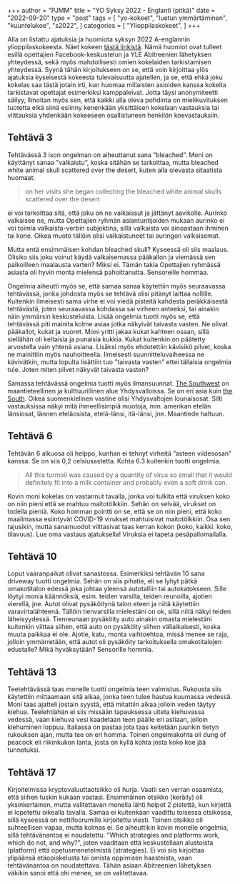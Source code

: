 +++
author = "PJMM"
title = "YO Syksy 2022 - Englanti (pitkä)"
date = "2022-09-20"
type = "post"
tags = [
    "yo-kokeet",
    "luetun ymmärtäminen",
    "kuuntelukoe",
    "s2022",
    ]
categories = [
    "Ylioppilaskokeet",
]
+++

Alla on listattu ajatuksia ja huomiota syksyn 2022 A-englannin ylioppilaskokeesta. Näet kokeen [tästä linkistä](https://yle.fi/plus/abitreenit/2022/Syksy/2022-09-16_EA_fi/index.html). Nämä huomiot ovat tulleet esillä opettajien Facebook-keskustelun ja YLE Abitreenien lähetyksen yhteydessä, sekä myös mahdollisesti omien kokelaiden tarkistamisen yhteydessä. Syynä tähän kirjoitukseen on se, että voin kirjoittaa ylös ajatuksia kyseisestä kokeesta tulevaisuutta ajatellen, ja se, että ehkä joku kokelas saa tästä jotain irti, kun huomaa millaisten asioiden kanssa kokeita tarkistavat opettajat esimerkiksi kamppaleivat. Jotta täysi anonymiteetti säilyy, llmoitan myös sen, että kaikki alla oleva pohdinta on mielikuvituksen tuotetta eikä siinä esiinny kenenkään yksittäisen kokelaan vastauksia tai viittauksia yhdenkään kokeeseen osallistuneen henkilön koevastauksiin.
 
## Tehtävä 3
Tehtävässä 3 ison ongelman on aiheuttanut sana ”bleached”. Moni on käyttänyt sanaa ”valkaistu”, koska sitähän se tarkoittaa, mutta bleached white animal skull scattered over the desert, kuten alla olevasta sitaatista huomaat:
> on her visits she began collecting the bleached white animal skulls scattered over the desert

ei voi tarkoittaa sitä, että joku on ne valkaissut ja jättänyt aavikolle. Aurinko valkaisee ne, mutta Opettajien ryhmän asiantuntijoiden mukaan aurinko ei voi toimia valkaista-verbin subjektina, sillä valkaista voi ainoastaan ihminen tai kone. Oikea muoto tällöin olisi valkaistuneet tai auringon valkaisemat.

Mutta entä ensimmäisen kohdan bleached skull? Kyseessä oli siis maalaus. Olisiko siis joku voinut käydä valkaisemassa pääkallon ja viemässä sen paikoilleen maalausta varten? Miksi ei. Tämän takia Opettajien ryhmässä asiasta oli hyvin monta mielensä pahoittanutta. Sensoreille hommaa.

Ongelmia aiheutti myös se, että samaa sanaa käytettiin myös seuraavassa tehtävässä, jonka johdosta myös se tehtävä olisi pitänyt laittaa nollille. Kuitenkin ilmeisesti sama virhe ei voi viedä pisteitä kahdesta peräkkäisestä tehtävästä, joten seuraavassa kohdassa sai virheen anteeksi, tai ainakin näin ymmärsin keskusteluista.
Lisää ongelmia tuotti myös se, että tehtävässä piti mainita kolme asiaa jotka näkyivät taivasta vasten. Ne olivat pääkallot, kukat ja vuoret. Moni yritti jakaa kukat kahteen osaan, sillä siellähän oli keltaisia ja punaisia kukkia. Kukat kuitenkin on päätetty arvostella vain yhtenä asiana. Lisäksi myös ehdotettiin kävisikö pilvet, koska ne mainittiin myös nauhoitteella. Ilmeisesti suunnitteluvaiheessa ne kävivätkin, mutta lopulta lisättiin tuo ”taivasta vasten” ettei tällaisia ongelmia tule. Joten miten pilvet näkyvät taivasta vasten?

Samassa tehtävässä ongelmia tuotti myös ilmansuunnat. [The Southwest](https://en.wikipedia.org/wiki/Southwestern_United_States) on maantieteellinen ja kulttuurillinen alue Yhdysvalloissa. Se on eri asia kuin [the South](https://en.wikipedia.org/wiki/Southern_United_States). Oikea suomenkielinen vastine olisi Yhdysvaltojen lounaisosat. Silti vastauksissa näkyi mitä ihmeellisimpiä muotoja, mm. amerikan etelän länsiosat, lännen eteläosista, etelä-länsi, itä-länsi, jne. Maantiede haltuun.

## Tehtävä 6

Tehtävän 6 alkuosa oli helppo, kunhan ei tehnyt virheitä ”asteen viidesosan” kanssa. Se on siis 0,2 celsiusastetta. Kohta 6.3 kuitenkin tuotti ongelmia. 

> All this turmoil was caused by a quantity of virus so small that it would definitely fit into a milk container and probably even a soft drink can.

Kovin moni kokelas on vastannut tavalla, jonka voi tulkita että viruksen koko on niin pieni että se mahtuu maitotölkkiin. Sehän on selvää, virukset on todella pieniä. Koko homman pointti on se, että se on niin pieni, että koko maailmassa esiintyvät COVID-19 virukset mahtuisivat maitotölkkiin. Osa sen tajusikin, mutta sanamuodot viittasivat taas kerran kokon (koko, kaikki. koko, tilavuus). Lue oma vastaus ajatuksella! Viruksia ei tapeta pesäpallomailalla. 

## Tehtävä 10

Loput vaaranpaikat olivat sanastossa. Esimerkiksi tehtävän 10 sana driveway tuotti ongelmia. Sehän on siis pihatie, eli se lyhyt pätkä omakotitalon edessä joka johtaa yleensä autotalliin tai autokatokseen. Sille löytyi monia käännöksiä, esim. teiden varsilla, teiden reunoilla, ajotien vierellä, jne. Autot olivat pysäköitynä talon eteen ja niitä käytettiin varavirtalähteenä. Tällöin tienvarsilla mielestäni on ok, sillä niitä näkyi teiden läheisyydessä. Tienreunaan pysäköity auto ainakin omasta mielestäni kuitenkin viittaa siihen, että auto on pysäköity siihen väliaikaisesti, koska muuta paikkaa ei ole. Ajotie, katu, monta vaihtoehtoa, missä menee se raja, jolloin ymmärretään, että autot oli pysäköity tarkoituksella omakotitalojen edustalle? Mikä hyväksytään? Sensorille hommia. 

## Tehtävä 13

Teetehtävässä taas monelle tuotti ongelmia teen valmistus. Rukousta siis käytettiin mittaamaan sitä aikaa, jonka teen tulee hautua kuumassa vedessä. Moni taas ajatteli jostain syystä, että mitattiin aikaa jolloin veden täytyy kiehua. Teelehtiähän ei siis missään tapauksessa uiteta kiehuvassa vedessä, vaan kiehuva vesi kaadetaan teen päälle eri astiaan, jolloin kiehuminen loppuu. Italiassa on pastaa jota taas keitetään juurikin tietyn rukouksen ajan, mutta tee on eri homma. Toinen ongelmakohta oli dung of peacock eli riikinkukon lanta, josta on kyllä kohta josta koko koe jää tunnetuksi. 

## Tehtävä 17

Kirjoitelmissa kryptovaluuttaotsikko oli hurja. Vaatii sen verran osaamista, että siihen tuskin kukaan vastasi. Ensimmäinen otsikko (keräily) oli yksinkertainen, mutta valitettavan monella lähti helpot 2 pistettä, kun kirjettä ei lopetettu oikealla tavalla. Samaa ei kuitenkaan vaadittu toisessa otsikossa, sillä kyseessä on nettifoorumille kirjoitettu viesti. Toinen otsikko oli suhteellisen vapaa, mutta kolmas ei. Se aiheuttikin kovin monelle ongelmia, sillä tehtävänantoa ei noudatettu. "Which strategies and platforms work, which do not, and why?", joten vaaditaan että keskustellaan alustoista (platform) että opetusmenetelmistä (strategies). Ei voi siis kirjoittaa ylipäänsä etäopiskelusta tai omista oppimisen haasteista, vaan tehtävänantoa on noudatettava. Tähän asiaan Abitreenien lähetyksen väkikin sanoi että ohi menee, se on valitettavaa. 

